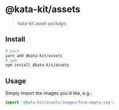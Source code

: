 # @kata-kit/assets

> kata-kit asset package.

## Install

```sh
# yarn
yarn add @kata-kit/assets
# npm
npm install @kata-kit/assets
```

## Usage

Simply import the images you'd like, e.g.:

```javascript
import '@kata-kit/assets/images/form-empty.svg';
```
